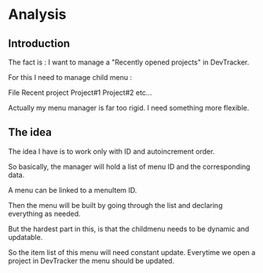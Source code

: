 # Analysis

## Introduction

The fact is : I want to manage a "Recently opened projects" in DevTracker.

For this I need to manage child menu :

File
    Recent project
        Project#1
        Project#2
        etc...

Actually my menu manager is far too rigid. I need something more flexible.

## The idea

The idea I have is to work only with ID and autoincrement order.

So basically, the manager will hold a list of menu ID and the corresponding data.

A menu can be linked to a menuItem ID.

Then the menu will be built by going through the list and declaring everything as needed.

But the hardest part in this, is that the childmenu needs to be dynamic and updatable.

So the item list of this menu will need constant update. Everytime we open a project in DevTracker
the menu should be updated.